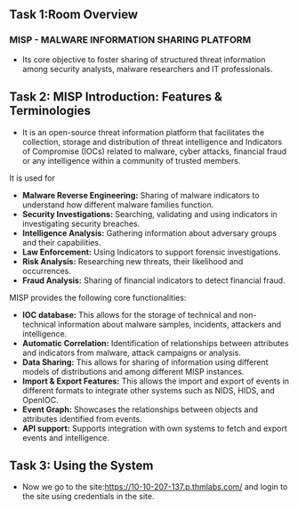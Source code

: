 ## Task 1:Room Overview
### MISP - MALWARE INFORMATION SHARING PLATFORM
- Its core objective to foster sharing of structured threat information among security analysts, malware researchers and IT professionals.

## Task 2: MISP Introduction: Features & Terminologies
- It is an open-source threat information platform that facilitates the collection, storage and distribution of threat intelligence and Indicators of Compromise (IOCs) related to malware, cyber attacks, financial fraud or any intelligence within a community of trusted members.

It is used for
- **Malware Reverse Engineering:** Sharing of malware indicators to understand how different malware families function.
- **Security Investigations:** Searching, validating and using indicators in investigating security breaches.
- **Intelligence Analysis:** Gathering information about adversary groups and their capabilities.
- **Law Enforcement:** Using Indicators to support forensic investigations.
- **Risk Analysis:** Researching new threats, their likelihood and occurrences.
- **Fraud Analysis:** Sharing of financial indicators to detect financial fraud.

MISP provides the following core functionalities:

- **IOC database:** This allows for the storage of technical and non-technical information about malware samples, incidents, attackers and intelligence.
- **Automatic Correlation:** Identification of relationships between attributes and indicators from malware, attack campaigns or analysis.
- **Data Sharing:** This allows for sharing of information using different models of distributions and among different MISP instances.
- **Import & Export Features:** This allows the import and export of events in different formats to integrate other systems such as NIDS, HIDS, and OpenIOC.
- **Event Graph:** Showcases the relationships between objects and attributes identified from events.
- **API support:** Supports integration with own systems to fetch and export events and intelligence.

## Task 3: Using the System
- Now we go to the site:https://10-10-207-137.p.thmlabs.com/ and login to the site using credentials in the site.


